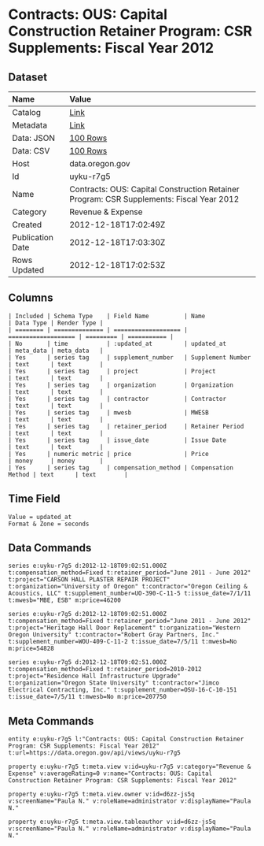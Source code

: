 # Contracts: OUS: Capital Construction Retainer Program: CSR Supplements: Fiscal Year 2012

## Dataset

| Name | Value |
| :--- | :---- |
| Catalog | [Link](https://catalog.data.gov/dataset/contracts-ous-capital-construction-retainer-program-csr-supplements-fiscal-year-2012-05ea1) |
| Metadata | [Link](https://data.oregon.gov/api/views/uyku-r7g5) |
| Data: JSON | [100 Rows](https://data.oregon.gov/api/views/uyku-r7g5/rows.json?max_rows=100) |
| Data: CSV | [100 Rows](https://data.oregon.gov/api/views/uyku-r7g5/rows.csv?max_rows=100) |
| Host | data.oregon.gov |
| Id | uyku-r7g5 |
| Name | Contracts: OUS: Capital Construction Retainer Program: CSR Supplements: Fiscal Year 2012 |
| Category | Revenue & Expense |
| Created | 2012-12-18T17:02:49Z |
| Publication Date | 2012-12-18T17:03:30Z |
| Rows Updated | 2012-12-18T17:02:53Z |

## Columns

```ls
| Included | Schema Type    | Field Name          | Name                | Data Type | Render Type |
| ======== | ============== | =================== | =================== | ========= | =========== |
| No       | time           | :updated_at         | updated_at          | meta_data | meta_data   |
| Yes      | series tag     | supplement_number   | Supplement Number   | text      | text        |
| Yes      | series tag     | project             | Project             | text      | text        |
| Yes      | series tag     | organization        | Organization        | text      | text        |
| Yes      | series tag     | contractor          | Contractor          | text      | text        |
| Yes      | series tag     | mwesb               | MWESB               | text      | text        |
| Yes      | series tag     | retainer_period     | Retainer Period     | text      | text        |
| Yes      | series tag     | issue_date          | Issue Date          | text      | text        |
| Yes      | numeric metric | price               | Price               | money     | money       |
| Yes      | series tag     | compensation_method | Compensation Method | text      | text        |
```

## Time Field

```ls
Value = updated_at
Format & Zone = seconds
```

## Data Commands

```ls
series e:uyku-r7g5 d:2012-12-18T09:02:51.000Z t:compensation_method=Fixed t:retainer_period="June 2011 - June 2012" t:project="CARSON HALL PLASTER REPAIR PROJECT" t:organization="University of Oregon" t:contractor="Oregon Ceiling & Acoustics, LLC" t:supplement_number=UO-390-C-11-5 t:issue_date=7/1/11 t:mwesb="MBE, ESB" m:price=46200

series e:uyku-r7g5 d:2012-12-18T09:02:51.000Z t:compensation_method=Fixed t:retainer_period="June 2011 - June 2012" t:project="Heritage Hall Door Replacement" t:organization="Western Oregon University" t:contractor="Robert Gray Partners, Inc." t:supplement_number=WOU-409-C-11-2 t:issue_date=7/5/11 t:mwesb=No m:price=54828

series e:uyku-r7g5 d:2012-12-18T09:02:51.000Z t:compensation_method=Fixed t:retainer_period=2010-2012 t:project="Residence Hall Infrastructure Upgrade" t:organization="Oregon State University" t:contractor="Jimco Electrical Contracting, Inc." t:supplement_number=OSU-16-C-10-151 t:issue_date=7/5/11 t:mwesb=No m:price=207750
```

## Meta Commands

```ls
entity e:uyku-r7g5 l:"Contracts: OUS: Capital Construction Retainer Program: CSR Supplements: Fiscal Year 2012" t:url=https://data.oregon.gov/api/views/uyku-r7g5

property e:uyku-r7g5 t:meta.view v:id=uyku-r7g5 v:category="Revenue & Expense" v:averageRating=0 v:name="Contracts: OUS: Capital Construction Retainer Program: CSR Supplements: Fiscal Year 2012"

property e:uyku-r7g5 t:meta.view.owner v:id=d6zz-js5q v:screenName="Paula N." v:roleName=administrator v:displayName="Paula N."

property e:uyku-r7g5 t:meta.view.tableauthor v:id=d6zz-js5q v:screenName="Paula N." v:roleName=administrator v:displayName="Paula N."
```